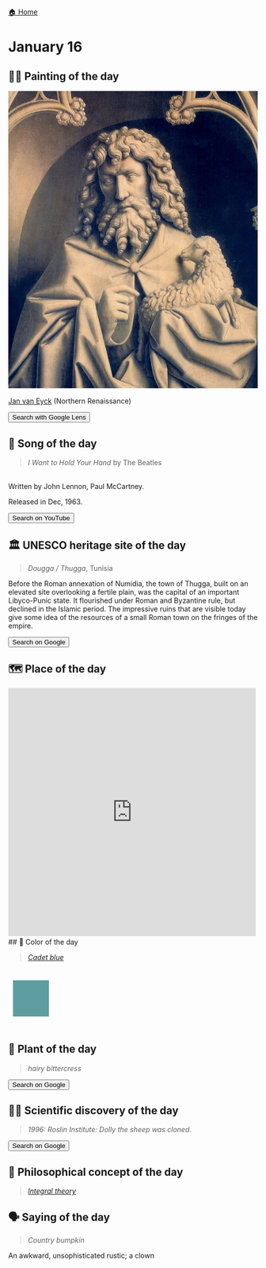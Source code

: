 
[🏠 Home](../../index.md)

# January 16

## 🧑‍🎨 Painting of the day

<img width="600" src="../img/Jan_van_Eyck_5.jpg">

[Jan van Eyck](http://en.wikipedia.org/wiki/Jan_van_Eyck) (Northern Renaissance)

<button class="btn btn-success"
onclick=" window.open('https://lens.google.com/uploadbyurl?url=https://iretes.github.io/one-a-day/data/img/Jan_van_Eyck_5.jpg','_blank')">
Search with Google Lens
</button>

## 🎼 Song of the day

> *I Want to Hold Your Hand*
by The Beatles

<br />Written by John Lennon, Paul McCartney.

Released in Dec, 1963.

<button class="btn btn-success"
onclick=" window.open('http://www.youtube.com/search?q=I Want to Hold Your Hand by The Beatles','_blank')">
Search on YouTube
</button>

## 🏛️ UNESCO heritage site of the day

> *Dougga / Thugga*, Tunisia

<p>Before the Roman annexation of Numidia, the town of Thugga, built on an elevated site overlooking a fertile plain, was the capital of an important Libyco-Punic state. It flourished under Roman and Byzantine rule, but declined in the Islamic period. The impressive ruins that are visible today give some idea of the resources of a small Roman town on the fringes of the empire.</p>

<button class="btn btn-success"
onclick=" window.open('http://www.google.com/search?q=Dougga / Thugga','_blank')">
Search on Google
</button>

## 🗺️ Place of the day

<iframe
src="https://www.mapcrunch.com"
name="mapcrunch"
width="500"
height="500"
allowTransparency="true"
scrolling="no"
frameborder="0"
>
</iframe>
## 🎨 Color of the day

> *[Cadet blue](https://en.wikipedia.org/wiki/Cadet_grey#Cadet_blue)*

<div style="color:#5F9EA0; font-size: 100px;">&#9632;</div>

## 🌿 Plant of the day

> *hairy bittercress*

<button class="btn btn-success"
onclick=" window.open('http://www.google.com/search?q=hairy bittercress','_blank')">
Search on Google
</button>

## 🧑‍🔬 Scientific discovery of the day

> *1996: Roslin Institute: Dolly the sheep was cloned.*

<button class="btn btn-success"
onclick=" window.open('http://www.google.com/search?q=1996: Roslin Institute: Dolly the sheep was cloned.','_blank')">
Search on Google
</button>

## 💭 Philosophical concept of the day

> *[Integral theory](https://en.wikipedia.org/wiki/Integral_theory_(Ken_Wilber))*

## 🗣️ Saying of the day

> *Country bumpkin*

An awkward, unsophisticated rustic; a clown
